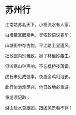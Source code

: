 # 苏州行

江南姑苏名天下，小桥流水有人家。

白墙黛瓦胭脂色，吴侬软语说春华：

山塘街中存古韵，平江路上显遗风。

拙政园内别雅致，狮子林里妙趣生。

但听寒山钟声响，不忘枫桥夜落霜。

虎丘未见成憾事，夜游金鸡幻泡影。

此行匆匆难尽兴，他日故地必重游。

重游须记取：

游山玩水莫跟团，跟团风景看不穿！
